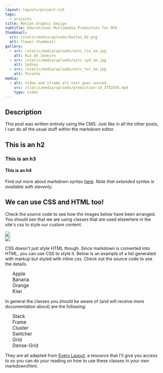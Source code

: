 ```yaml
---
layout: layouts/project.njk
tags:
  - projects
title: Motion Graphic Design
subtitle: Educational Multimedia Production for NYU
thumbnail:
  src: /static/media/uploads/button_02.png
  alt: flower thumbnail
gallery:
  - src: /static/media/uploads/witc_rio_sm.jpg
    alt: Rio de Janeiro
  - src: /static/media/uploads/witc_syd_sm.jpg
    alt: Sydney
  - src: /static/media/uploads/witc_tor_sm.jpg
    alt: Toronto
media:
  - alt: Video and iframe alt text goes unused.
    src: /static/media/uploads/production-id_3752545.mp4
    type: video
---
```

## Description

This post was written entirely using the CMS. Just like in all the other posts, I can do all the usual stuff within the markdown editor.
## This is an h2
### This is an h3
#### This is an h4

Find out more about markdown syntax [here](https://www.markdownguide.org/cheat-sheet/). _Note that extended syntax is available with eleventy._

## We can use CSS and HTML too!

Check the source code to see how the images below have been arranged. You should see that we are using classes that are used elsewhere in the site's css to style our custom content.

<div class="switcher">
    <div class="wrapper">
        <div class="frame"><img src="https://picsum.photos/1200/800"></div>
        <div class="frame"><img src="https://picsum.photos/700/500"></div>
    </div>
</div>

CSS doesn't just style HTML though. Since markdown is converted into HTML, you can use CSS to style it. Below is an example of a list generated with markup but styled with inline css. Check out the source code to see the details.

<style>
    ul {
        list-style: none;

    }

    ul > li {
        font-size: calc(1em * 1.1);
    }
</style>

- Apple
- Banana
- Orange
- Kiwi

In general the classes you should be aware of (and will receive more documentation about) are the following:
- Stack
- Frame
- Cluster
- Switcher
- Grid
- Dense-Grid

They are all adapted from [Every Layout](https://every-layout.dev/), a resource that I'll give you access to so you can do your reading on how to use these classes in your own markdown/html.
